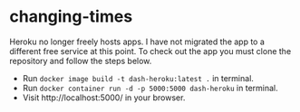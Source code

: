 # changing-times
Heroku no longer freely hosts apps. I have not migrated the app to a different free service at this point. To check out the app you must clone the repository and follow the steps below.

* Run `docker image build -t dash-heroku:latest .` in terminal.
* Run `docker container run -d -p 5000:5000 dash-heroku` in terminal.
* Visit http://localhost:5000/ in your browser.
